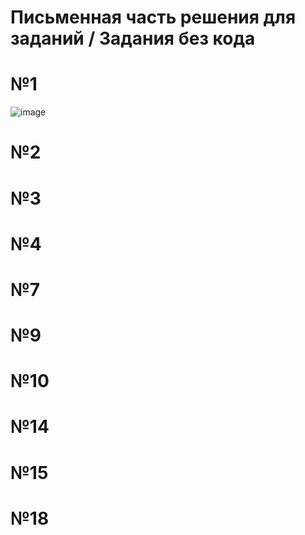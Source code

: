 # Письменная часть решения для заданий / Задания без кода
# №1
![image](https://github.com/user-attachments/assets/3631b3d4-7811-4fe3-a5e5-285ecd3d638d)
# №2

# №3

# №4

# №7

# №9

# №10

# №14

# №15

# №18

